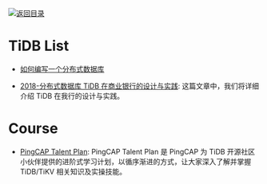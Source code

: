 [![返回目录](https://user-images.githubusercontent.com/5803001/38079637-ff0abcf0-3371-11e8-9b76-ad651620afc7.jpg)](https://github.com/wx-chevalier/Awesome-Lists)

# TiDB List

- [如何编写一个分布式数据库](http://studygolang.com/articles/4860)

- [2018-分布式数据库 TiDB 在商业银行的设计与实践](https://mp.weixin.qq.com/s/GfHIUWPetDUClCOOJF27bw): 这篇文章中，我们将详细介绍 TiDB 在我行的设计与实践。

# Course

- [PingCAP Talent Plan](https://mp.weixin.qq.com/s/_aXDbsQIBsdXmRqAEzvUHg): PingCAP Talent Plan 是 PingCAP 为 TiDB 开源社区小伙伴提供的进阶式学习计划，以循序渐进的方式，让大家深入了解并掌握 TiDB/TiKV 相关知识及实操技能。

